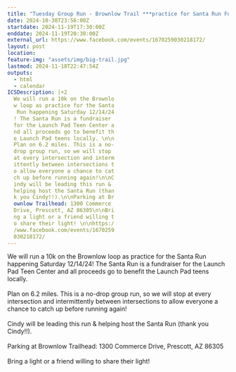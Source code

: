 ```yaml
---
title: "Tuesday Group Run - Brownlow Trail ***practice for Santa Run Fundraiser!***"
date: 2024-10-30T23:56:00Z
startdate: 2024-11-19T17:30:00Z
enddate: 2024-11-19T20:30:00Z
external_url: https://www.facebook.com/events/1670259030218172/
layout: post
location: 
feature-img: "assets/img/big-trail.jpg"
lastmod: 2024-11-18T22:47:54Z
outputs:
  - html
  - calendar
ICSDescription: |+2
  We will run a 10k on the Brownlo  w loop as practice for the Santa   Run happening Saturday 12/14/24  ! The Santa Run is a fundraiser   for the Launch Pad Teen Center a  nd all proceeds go to benefit th  e Launch Pad teens locally. \n\n  Plan on 6.2 miles. This is a no-  drop group run, so we will stop   at every intersection and interm  ittently between intersections t  o allow everyone a chance to cat  ch up before running again!\n\nC  indy will be leading this run &   helping host the Santa Run (than  k you Cindy!!).\n\nParking at Br  ownlow Trailhead: 1300 Commerce   Drive, Prescott, AZ 86305\n\nBri  ng a light or a friend willing t  o share their light! \n\nhttps:/  /www.facebook.com/events/1670259  030218172/
---
```


We will run a 10k on the Brownlow loop as practice for the Santa Run happening Saturday 12/14/24! The Santa Run is a fundraiser for the Launch Pad Teen Center and all proceeds go to benefit the Launch Pad teens locally. <br>
  <br>
  Plan on 6.2 miles. This is a no-drop group run, so we will stop at every intersection and intermittently between intersections to allow everyone a chance to catch up before running again!<br>
  <br>
  Cindy will be leading this run & helping host the Santa Run (thank you Cindy!!).<br>
  <br>
  Parking at Brownlow Trailhead&#58; 1300 Commerce Drive, Prescott, AZ 86305<br>
  <br>
  Bring a light or a friend willing to share their light! <br>
  <br>
  

